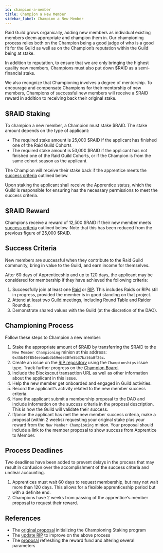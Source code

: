 ```yaml
---
id: champion-a-member
title: Champion a New Member
sidebar_label: Champion a New Member
---
```


Raid Guild grows organically, adding new members as individual existing members deem appropriate and champion them in. Our championing process relies both on the Champion being a good judge of who is a good fit for the Guild as well as on the Champion’s reputation within the Guild being at stake.

In addition to reputation, to ensure that we are only bringing the highest quality new members, Champions must also put down $RAID as a semi-financial stake.

We also recognize that Championing involves a degree of mentorship. To encourage and compensate Champions for their mentorship of new members, Champions of successful new members will receive a $RAID reward in addition to receiving back their original stake.

## $RAID Staking 

To champion a new member, a Champion must stake $RAID. The stake amount depends on the type of applicant:
* The required stake amount is 25,000 $RAID if the applicant has finished one of the Raid Guild Cohorts
* The required stake amount is 50,000 $RAID if the applicant has not finished one of the Raid Guild Cohorts, or if the Champion is from the same cohort season as the applicant.

The Champion will receive their stake back if the apprentice meets the [success criteria](./champion-a-member#success-criteria) outlined below.

Upon staking the applicant shall receive the <span class="apprentice">Apprentice</span> status, which the Guild is responsible for ensuring has the necessary permissions to meet the success criteria.

## $RAID Reward

Champions receive a reward of 12,500 $RAID if their new member meets [success criteria](./champion-a-member#success-criteria) outlined below. Note that this has been reduced from the previous figure of 25,000 $RAID.

## Success Criteria

New members are successful when they contribute to the Raid Guild community, bring in value to the Guild, and earn income for themselves.

After 60 days of Apprenticeship and up to 120 days, the applicant may be considered for membership if they have achieved the following criteria:

1. Successfully join at least one [Raid](../raids/join-a-raid) or [RIP](../operations/rips). This includes Raids or RIPs still in progress, provided the member is in good standing on that project.
2. Attend at least two [Guild meetings](../community/meetings), including Round Table and Raider Roundup.
3. Demonstrate shared values with the Guild (at the discretion of the DAO).

## Championing Process

Follow these steps to Champion a new member:

1. Stake the appropriate amount of $RAID by transferring the $RAID to the `New Member Championing` minion at this address: `0x45b49f854eebadbdb59ede30fe5b37ba56a0f26c`.
2. Create an issue on the [RIP repository](https://github.com/raid-guild/RIPs) using the `Championships` issue type. Track further progress on the [Champion Board](https://github.com/raid-guild/RIPs/projects/3).
3. Include the Blockscout transaction URL as well as other information about the applicant in this issue.
4. Help the new member get onboarded and engaged in Guild activities.
5. Record the applicant’s activity related to the new member success criteria.
6. Have the applicant submit a membership proposal to the DAO and include information on the success criteria in the proposal description.
   This is how the Guild will validate their success.
7. If/once the applicant has met the new member success criteria, make a proposal (within 2 weeks) requesting your original stake plus your reward from the `New Member Championing` minion. Your proposal should include a link to the member proposal to show success from Apprentice to Member. 

## Process Deadlines

Two deadlines have been added to prevent delays in the process that may result in confusion over the accomplishment of the success criteria and unclear accounting.

1. Apprentices must wait 60 days to request membership, but may not wait more than 120 days. This allows for a flexible apprenticeship period but with a definite end.
2. Champions have 2 weeks from passing of the apprentice's member proposal to request their reward.

## References

* The [original proposal](https://forum.daohaus.club/t/proposal-using-raid-for-new-member-championing-incentives/2031) initializing the Championing Staking program
* The [update RIP](https://github.com/raid-guild/RIPs/issues/90) to improve on the above process
* The [proposal](https://app.daohaus.club/dao/0x64/0xfe1084bc16427e5eb7f13fc19bcd4e641f7d571f/proposals/379) refreshing the reward fund and altering several parameters
